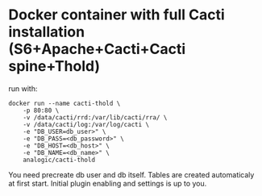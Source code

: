 # Docker container with full Cacti installation (S6+Apache+Cacti+Cacti spine+Thold)

run with:

```
docker run --name cacti-thold \
    -p 80:80 \
    -v /data/cacti/rrd:/var/lib/cacti/rra/ \
    -v /data/cacti/log:/var/log/cacti \
    -e "DB_USER=db_user>" \
    -e "DB_PASS=<db_password>" \
    -e "DB_HOST=<db_host>" \
    -e "DB_NAME=<db_name>" \
    analogic/cacti-thold
```

You need precreate db user and db itself. Tables are created automaticaly at first start. Initial plugin enabling and settings is up to you.